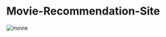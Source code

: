 # Movie-Recommendation-Site

![movie](https://user-images.githubusercontent.com/60578475/137583531-0455d3ce-4974-47f8-8d14-fc8a8ef72791.PNG)
